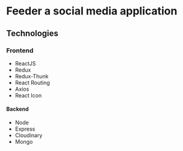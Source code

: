 # Feeder a social media application

## Technologies
### Frontend
* ReactJS
* Redux
* Redux-Thunk
* React Routing
* Axios
* React Icon

#### Backend
* Node
* Express
* Cloudinary
* Mongo